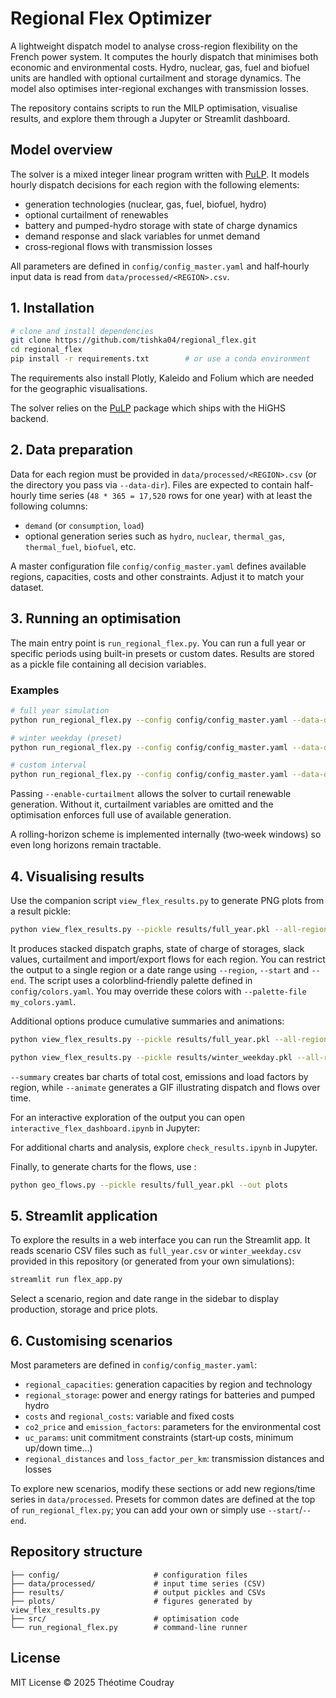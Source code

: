 # Regional Flex Optimizer

A lightweight dispatch model to analyse cross-region flexibility on the French power system. It computes the hourly dispatch that minimises both economic and environmental costs. Hydro, nuclear, gas, fuel and biofuel units are handled with optional curtailment and storage dynamics. The model also optimises inter-regional exchanges with transmission losses.

The repository contains scripts to run the MILP optimisation, visualise results, and explore them through a Jupyter or Streamlit dashboard.

## Model overview

The solver is a mixed integer linear program written with [PuLP](https://pypi.org/project/PuLP/). It models hourly dispatch decisions for each region with the following elements:

- generation technologies (nuclear, gas, fuel, biofuel, hydro)
- optional curtailment of renewables
- battery and pumped-hydro storage with state of charge dynamics
- demand response and slack variables for unmet demand
- cross‑regional flows with transmission losses

All parameters are defined in `config/config_master.yaml` and half‑hourly input data is read from `data/processed/<REGION>.csv`.

## 1. Installation

```bash
# clone and install dependencies
git clone https://github.com/tishka04/regional_flex.git
cd regional_flex
pip install -r requirements.txt        # or use a conda environment
```

The requirements also install Plotly, Kaleido and Folium which are needed for the geographic visualisations.

The solver relies on the [PuLP](https://pypi.org/project/PuLP/) package which ships with the HiGHS backend.

## 2. Data preparation

Data for each region must be provided in `data/processed/<REGION>.csv` (or the directory you pass via `--data-dir`). Files are expected to contain half-hourly time series (`48 * 365 = 17,520` rows for one year) with at least the following columns:

- `demand` (or `consumption`, `load`)
- optional generation series such as `hydro`, `nuclear`, `thermal_gas`, `thermal_fuel`, `biofuel`, etc.

A master configuration file `config/config_master.yaml` defines available regions, capacities, costs and other constraints. Adjust it to match your dataset.

## 3. Running an optimisation

The main entry point is `run_regional_flex.py`. You can run a full year or specific periods using built-in presets or custom dates. Results are stored as a pickle file containing all decision variables.

### Examples

```bash
# full year simulation
python run_regional_flex.py --config config/config_master.yaml --data-dir data/processed --preset full_year --out results/full_year.pkl

# winter weekday (preset)
python run_regional_flex.py --config config/config_master.yaml --data-dir data/processed --preset winter_weekday --out results/winter_weekday.pkl

# custom interval
python run_regional_flex.py --config config/config_master.yaml --data-dir data/processed --start 2022-03-01 --end 2022-03-07 --out results/march.pkl
```

Passing `--enable-curtailment` allows the solver to curtail renewable generation. Without it, curtailment variables are omitted and the optimisation enforces full use of available generation.

A rolling-horizon scheme is implemented internally (two‑week windows) so even long horizons remain tractable.

## 4. Visualising results

Use the companion script `view_flex_results.py` to generate PNG plots from a result pickle:

```bash
python view_flex_results.py --pickle results/full_year.pkl --all-regions --out plots
```

It produces stacked dispatch graphs, state of charge of storages, slack values, curtailment and import/export flows for each region. You can restrict the output to a single region or a date range using `--region`, `--start` and `--end`. The script uses a colorblind‑friendly palette defined in `config/colors.yaml`. You may override these colors with `--palette-file my_colors.yaml`.


Additional options produce cumulative summaries and animations:

```bash
python view_flex_results.py --pickle results/full_year.pkl --all-regions --config config/config_master.yaml --out plots

python view_flex_results.py --pickle results/winter_weekday.pkl --all-regions --config config/config_master.yaml  --out plots_winter --summary --animate
```

`--summary` creates bar charts of total cost, emissions and load factors by region, while `--animate` generates a GIF illustrating dispatch and flows over time.

For an interactive exploration of the output you can open `interactive_flex_dashboard.ipynb` in Jupyter:

For additional charts and analysis, explore `check_results.ipynb` in Jupyter.

Finally, to generate charts for the flows, use :

```bash
python geo_flows.py --pickle results/full_year.pkl --out plots
```

## 5. Streamlit application

To explore the results in a web interface you can run the Streamlit app. It reads scenario CSV files such as `full_year.csv` or `winter_weekday.csv` provided in this repository (or generated from your own simulations):

```bash
streamlit run flex_app.py
```

Select a scenario, region and date range in the sidebar to display production, storage and price plots.

## 6. Customising scenarios

Most parameters are defined in `config/config_master.yaml`:

- `regional_capacities`: generation capacities by region and technology
- `regional_storage`: power and energy ratings for batteries and pumped hydro
- `costs` and `regional_costs`: variable and fixed costs
- `co2_price` and `emission_factors`: parameters for the environmental cost
- `uc_params`: unit commitment constraints (start‑up costs, minimum up/down time...)
- `regional_distances` and `loss_factor_per_km`: transmission distances and losses

To explore new scenarios, modify these sections or add new regions/time series in `data/processed`. Presets for common dates are defined at the top of `run_regional_flex.py`; you can add your own or simply use `--start`/`--end`.

## Repository structure

```
├── config/                     # configuration files
├── data/processed/             # input time series (CSV)
├── results/                    # output pickles and CSVs
├── plots/                      # figures generated by view_flex_results.py
├── src/                        # optimisation code
└── run_regional_flex.py        # command-line runner
```

## License

MIT License © 2025 Théotime Coudray


